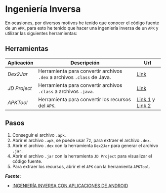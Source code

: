 # Ingeniería Inversa

En ocasiones, por diversos motivos he tenido que conocer el código fuente de un `APK`, para esto he tenido que hacer una ingeniería inversa de un `APK` y utilizar las siguientes herramientas:

## Herramientas

| Aplicación   | Descripción                                                             | Url                                                                                                                    |
| ------------ | ----------------------------------------------------------------------- | ---------------------------------------------------------------------------------------------------------------------- |
| *Dex2Jar*    | Herramienta para convertir archivos `.dex` a archivos `.class` de Java. | [Link](https://github.com/pxb1988/dex2jar)                                                                             |
| *JD Project* | Herramienta para convertir archivos `.class` a archivos `.java`.        | [Link](http://java-decompiler.github.io/)                                                                              |
| *APKTool*    | Herramienta para convertir los recursos del `APK`.                      | [Link 1](https://ibotpeaches.github.io/Apktool/install/) y [Link 2](https://bitbucket.org/iBotPeaches/apktool/downloads/) |

## Pasos

1. Conseguir el archivo `.apk`.
2. Abrir el archivo `.apk`, se puede usar 7z, para extraer el archivo `.dex`.
3. Abrir el archivo `.dex` con la herramienta `Dex2Jar` para generar el archivo `.jar`.
3. Abrir el archivo `.jar` con la herramienta `JD Project` para visualizar el código fuente.
4. Para extraer los recursos, abrir el el `APK` con la herramienta `APKTool`.

***Fuente***:

- [INGENIERÍA INVERSA CON APLICACIONES DE ANDROID](https://www.creadpag.com/2018/05/ingenieria-inversa-con-aplicaciones-de.html)
